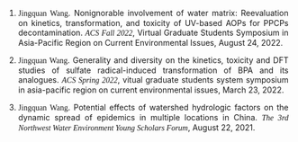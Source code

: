 <ol>

<li><p style="text-align:justify; text-justify:inter-ideograph;"><font face="arial black">Jingquan Wang</font>. Nonignorable involvement of water matrix: Reevaluation on kinetics, transformation,  and toxicity of UV-based AOPs for PPCPs decontamination. <font face="arial black"><i>ACS Fall 2022</i></font>, Virtual Graduate Students Symposium in Asia-Pacific Region on Current Environmental Issues, August 24, 2022.</p></li> 

<li><p style="text-align:justify; text-justify:inter-ideograph;"><font face="arial black">Jingquan Wang</font>. Generality and diversity on the kinetics, toxicity and DFT studies of sulfate radical-induced transformation of BPA and its analogues. <font face="arial black"><i>ACS Spring 2022</i></font>, vitual graduate students system symposium in asia-pacific region on current environmental issues, March 23, 2022.</p></li> 

<li><p style="text-align:justify; text-justify:inter-ideograph;"><font face="arial black">Jingquan Wang</font>. Potential effects of watershed hydrologic factors on the dynamic spread of epidemics in multiple locations in China. <font face="arial black"><i>The 3rd Northwest Water Environment Young Scholars Forum</i></font>,  August 22, 2021.</p></li> 

</ol>